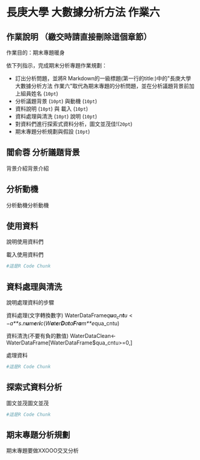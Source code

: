 長庚大學 大數據分析方法 作業六
================

作業說明 （繳交時請直接刪除這個章節）
-------------------------------------

作業目的：期末專題暖身

依下列指示，完成期末分析專題作業規劃：

-   訂出分析問題，並將R Markdown的一級標題(第一行的title:)中的"長庚大學 大數據分析方法 作業六"取代為期末專題的分析問題，並在分析議題背景前加上組員姓名 (`10pt`)
-   分析議題背景 (`10pt`) 與動機 (`10pt`)
-   資料說明 (`10pt`) 與 載入 (`10pt`)
-   資料處理與清洗 (`10pt`) 說明 (`10pt`)
-   對資料們進行探索式資料分析，圖文並茂佳!(`20pt`)
-   期末專題分析規劃與假設 (`10pt`)

閻俞蓉 分析議題背景
-------------------

背景介紹背景介紹

分析動機
--------

分析動機分析動機

使用資料
--------

說明使用資料們

載入使用資料們

``` r
#這是R Code Chunk
```

資料處理與清洗
--------------

說明處理資料的步驟

資料處理(文字轉換數字) WaterDataFrame*q**u**a*<sub>*c*</sub>*n**t**u* &lt; −*a**s*.*n**u**m**e**r**i**c*(*W**a**t**e**r**D**a**t**a**F**r**a**m**e*qua\_cntu)

資料清洗(不要有負的數值) WaterDataClean&lt;-WaterDataFrame\[WaterDataFrame$qua\_cntu&gt;=0,\]

處理資料

``` r
#這是R Code Chunk
```

探索式資料分析
--------------

圖文並茂圖文並茂

``` r
#這是R Code Chunk
```

期末專題分析規劃
----------------

期末專題要做XXOOO交叉分析
